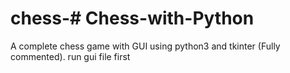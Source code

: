 # chess-# Chess-with-Python
A complete chess game with GUI using python3 and tkinter (Fully commented).
run gui file first
